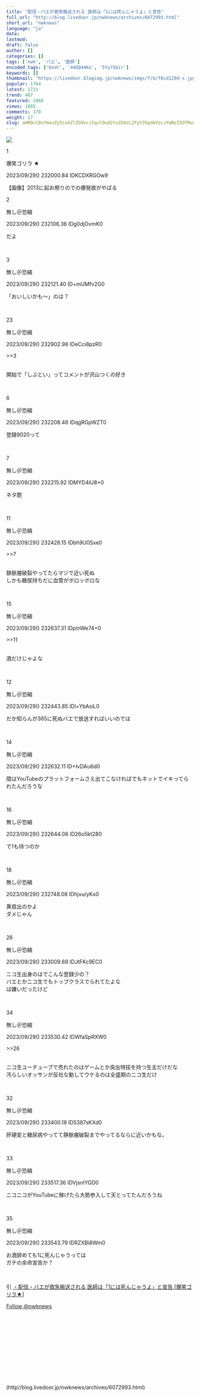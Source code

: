 ```yaml
---
title: "配信・バエが救急搬送される 医師は「1には死んじゃうよ」と宣告"
full_url: "http://blog.livedoor.jp/nwknews/archives/6072993.html"
short_url: "nwknews"
language: "ja"
date: 
lastmod: 
draft: false
author: []
categories: []
tags: ['nwk', 'バエ', '医師']
encoded_tags: ['bndr', '44OQ44Ko', '5Yy75bir']
keywords: []
thumbnail: "https://livedoor.blogimg.jp/nwknews/imgs/f/6/f6cd129d-s.jpg"
popular: 1764
latest: 1721
trend: 487
featured: 1868
views: 1085
comments: 170
weight: 17
slug: aHR0cC8vYmxvZy5saXZlZG9vci5qcC9ud2tuZXdzL2FyY2hpdmVzLzYwNzI5OTMuaHRtbA==
---
```


![](https://livedoor.blogimg.jp/nwknews/imgs/f/6/f6cd129d-s.jpg)

<div><p class='t_h'>1 <p>爆笑ゴリラ ★</p> <p> 2023/09/29() 232000.84 IDKCDXRGOw9</p></p><p>【画像】2013に起お祭りのでの爆発故がやばる</p><p class='t_h'>2 <p>無し＠恐縮</p> <p> 2023/09/29() 232106.36 IDg0djOvmK0</p></p> <p class='t_b'> だよ <br></p><br> <p class='t_h'>3 <p>無し＠恐縮</p> <p> 2023/09/29() 232121.40 ID+mUMfv2G0</p></p> <p class='t_b'> 「おいしいかも～」のは？ <br></p><br> <p class='t_h t_i'>23 <p>無し＠恐縮</p> <p> 2023/09/29() 232902.98 IDeCci8pzR0</p></p> <p class='t_b t_i'> <p class='anchor'>>>3</p> <br> 開始で「しぶとい」ってコメントが沢山つくの好き <br></p><br> <p class='t_h'>6 <p>無し＠恐縮</p> <p> 2023/09/29() 232208.48 IDqgRGpWZT0</p></p> <p class='t_b'> 登録9020って <br></p><br> <p class='t_h'>7 <p>無し＠恐縮</p> <p> 2023/09/29() 232215.92 IDMYD4iU8+0</p></p> <p class='t_b'> ネタ飽 <br></p><br> <p class='t_h t_i'>11 <p>無し＠恐縮</p> <p> 2023/09/29() 232428.15 IDbh9U0Sxe0</p></p> <p class='t_b t_i'><p class='anchor'>>>7</p> <br> 静脈瘤破裂やってたらマジで近い死ぬ <br> しかも糖尿持ちだに血管がボロッボロな<br></p><br> <p class='t_h t_i'>15 <p>無し＠恐縮</p> <p> 2023/09/29() 232637.31 IDptnWe74+0</p></p> <p class='t_b t_i'> <p class='anchor'>>>11</p> <br> 酒だけじゃよな <br></p><br> <p class='t_h'>12 <p>無し＠恐縮</p> <p> 2023/09/29() 232443.85 IDl+YbAsiL0</p></p> <p class='t_b'> だか知らんが365に死ぬバエで放送すればいいのでは <br></p><br> <p class='t_h'>14 <p>無し＠恐縮</p> <p> 2023/09/29() 232632.11 ID+IvDAu6d0</p></p> <p class='t_b'> 隈はYouTubeのプラットフォームさえ出てこなければでもネットでイキってられたんだろうな <br></p><br> <p class='t_h'>16 <p>無し＠恐縮</p> <p> 2023/09/29() 232644.08 ID26o5kt280</p></p> <p class='t_b'> で1も持つのか <br></p><br> <p class='t_h'>18 <p>無し＠恐縮</p> <p> 2023/09/29() 232748.08 IDhjvu/yKx0</p></p> <p class='t_b'> 黄疸出のかよ <br> ダメじゃん <br></p><br> <p class='t_h'>26 <p>無し＠恐縮</p> <p> 2023/09/29() 233009.69 IDJtFKc9EC0</p></p> <p class='t_b'> ニコ生出身のはでこんな登録少の？ <br> バエとかニコ生でもトップクラスでられてたよな <br> は嫌いだったけど <br></p><br> <p class='t_h t_i'>34 <p>無し＠恐縮</p> <p> 2023/09/29() 233530.42 IDWfaSpRXW0</p></p> <p class='t_b t_i'> <p class='anchor'>>>26</p> <br> ニコ生ユーチューブで売れたのはゲームとか突出特技を持つ生主だけだな <br> 汚らしいオッサンが反社な動してウケるのは全盛期のニコ生だけ <br></p><br> <p class='t_h'>32 <p>無し＠恐縮</p> <p> 2023/09/29() 233400.18 ID5387sKXd0</p></p> <p class='t_b'> 肝硬変と糖尿病やってて静脈瘤破裂までやってるならに近いかもな。 <br></p><br> <p class='t_h'>33 <p>無し＠恐縮</p> <p> 2023/09/29() 233517.36 IDVjsnlYGD0</p></p> <p class='t_b'> ニコニコがYouTubeに稼げたら大勢参入して天とってたんだろうね <br></p><br> <p class='t_h'>35 <p>無し＠恐縮</p> <p> 2023/09/29() 233543.79 IDRZXBi8Wm0</p></p> <p class='t_b'> お酒辞めても1に死んじゃうっては <br> ガチの余命宣告か？ <br></p><br> <p>引 <a target='_blank' href='http//2chspa.com/thread/mnewsplus/1695997200'>・</a><a target='_blank' href='https//hayabusa9.5ch.net/test/read.cgi/mnewsplus/1695997200/'>配信・バエが救急搬送される 医師は「1には死んじゃうよ」と宣告 [爆笑ゴリラ★]</a></p><a href='https//twitter.com/nwknews?ref_src=twsrc%5Etfw' class='twitter-follow-button'>Follow @nwknews</a><p><b><br></b></p><p><b><br></b></p><p><b><br></b></p><p><b><br></b></p><p><b><br></b></p><p><b><br></b></p></div>

(http//blog.livedoor.jp/nwknews/archives/6072993.html)
